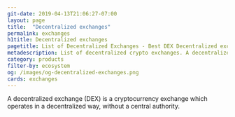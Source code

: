 ```yaml
---
git-date: 2019-04-13T21:06:27-07:00
layout: page
title:  "Decentralized exchanges"
permalink: exchanges
h1title: Decentralized exchanges
pagetitle: List of Decentralized Exchanges - Best DEX Decentralized exchanges    
metadescription: List of decentralized crypto exchanges. A decentralized exchange (DEX) is a cryptocurrency exchange which operates in a decentralized way, without a central authority.
category: products
filter-by: ecosystem
og: /images/og-decentralized-exchanges.png
cards: exchanges
---
```

A decentralized exchange (DEX) is a cryptocurrency exchange which operates in a decentralized way, without a central authority.
